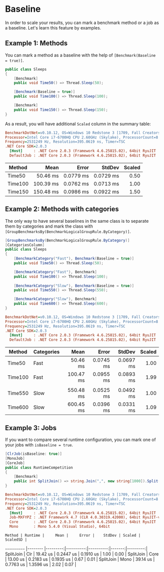 # Baseline

In order to scale your results, you can mark a benchmark method or a job as a baseline.
Let's learn this feature by examples.

## Example 1: Methods

You can mark a method as a baseline with the help of `[Benchmark(Baseline = true)]`. 

```cs
public class Sleeps
{
    [Benchmark]
    public void Time50() => Thread.Sleep(50);

    [Benchmark(Baseline = true)]
    public void Time100() => Thread.Sleep(100);

    [Benchmark]
    public void Time150() => Thread.Sleep(150);
}
```

As a result, you will have additional `Scaled` column in the summary table:

```ini
BenchmarkDotNet=v0.10.12, OS=Windows 10 Redstone 3 [1709, Fall Creators Update] (10.0.16299.192)
Processor=Intel Core i7-6700HQ CPU 2.60GHz (Skylake), ProcessorCount=8
Frequency=2531249 Hz, Resolution=395.0619 ns, Timer=TSC
.NET Core SDK=2.0.3
  [Host]     : .NET Core 2.0.3 (Framework 4.6.25815.02), 64bit RyuJIT
  DefaultJob : .NET Core 2.0.3 (Framework 4.6.25815.02), 64bit RyuJIT
```

|  Method |      Mean |     Error |    StdDev | Scaled |
|-------- |----------:|----------:|----------:|-------:|
|  Time50 |  50.46 ms | 0.0779 ms | 0.0729 ms |   0.50 |
| Time100 | 100.39 ms | 0.0762 ms | 0.0713 ms |   1.00 |
| Time150 | 150.48 ms | 0.0986 ms | 0.0922 ms |   1.50 |

 
## Example 2: Methods with categories

The only way to have several baselines in the same class is to separate them by categories
  and mark the class with `[GroupBenchmarksBy(BenchmarkLogicalGroupRule.ByCategory)]`.
  
```cs
[GroupBenchmarksBy(BenchmarkLogicalGroupRule.ByCategory)]
[CategoriesColumn]
public class Sleeps
{
    [BenchmarkCategory("Fast"), Benchmark(Baseline = true)]        
    public void Time50() => Thread.Sleep(50);

    [BenchmarkCategory("Fast"), Benchmark]
    public void Time100() => Thread.Sleep(100);
    
    [BenchmarkCategory("Slow"), Benchmark(Baseline = true)]        
    public void Time550() => Thread.Sleep(550);

    [BenchmarkCategory("Slow"), Benchmark]
    public void Time600() => Thread.Sleep(600);
}
```

```ini
BenchmarkDotNet=v0.10.12, OS=Windows 10 Redstone 3 [1709, Fall Creators Update] (10.0.16299.192)
Processor=Intel Core i7-6700HQ CPU 2.60GHz (Skylake), ProcessorCount=8
Frequency=2531249 Hz, Resolution=395.0619 ns, Timer=TSC
.NET Core SDK=2.0.3
  [Host]     : .NET Core 2.0.3 (Framework 4.6.25815.02), 64bit RyuJIT
  DefaultJob : .NET Core 2.0.3 (Framework 4.6.25815.02), 64bit RyuJIT
```

|  Method | Categories |      Mean |     Error |    StdDev | Scaled |
|-------- |----------- |----------:|----------:|----------:|-------:|
|  Time50 |       Fast |  50.46 ms | 0.0745 ms | 0.0697 ms |   1.00 |
| Time100 |       Fast | 100.47 ms | 0.0955 ms | 0.0893 ms |   1.99 |
|         |            |           |           |           |        |
| Time550 |       Slow | 550.48 ms | 0.0525 ms | 0.0492 ms |   1.00 |
| Time600 |       Slow | 600.45 ms | 0.0396 ms | 0.0331 ms |   1.09 |


## Example 3: Jobs

If you want to compare several runtime configuration,
  you can mark one of your jobs with `isBaseline = true`.

```cs
[ClrJob(isBaseline: true)]
[MonoJob]
[CoreJob]
public class RuntimeCompetition
{
    [Benchmark]
    public int SplitJoin() => string.Join(",", new string[1000]).Split(',').Length;
}
```

```ini
BenchmarkDotNet=v0.10.12, OS=Windows 10 Redstone 3 [1709, Fall Creators Update] (10.0.16299.192)
Processor=Intel Core i7-6700HQ CPU 2.60GHz (Skylake), ProcessorCount=8
Frequency=2531249 Hz, Resolution=395.0619 ns, Timer=TSC
.NET Core SDK=2.0.3
  [Host]     : .NET Core 2.0.3 (Framework 4.6.25815.02), 64bit RyuJIT
  Job-MXFYPZ : .NET Framework 4.7 (CLR 4.0.30319.42000), 64bit RyuJIT-v4.7.2600.0
  Core       : .NET Core 2.0.3 (Framework 4.6.25815.02), 64bit RyuJIT
  Mono       : Mono 5.4.0 (Visual Studio), 64bit 
```

    Method | Runtime |     Mean |     Error |    StdDev | Scaled | ScaledSD |
---------- |-------- |---------:|----------:|----------:|-------:|---------:|
 SplitJoin |     Clr | 19.42 us | 0.2447 us | 0.1910 us |   1.00 |     0.00 |
 SplitJoin |    Core | 13.00 us | 0.2183 us | 0.1935 us |   0.67 |     0.01 |
 SplitJoin |    Mono | 39.14 us | 0.7763 us | 1.3596 us |   2.02 |     0.07 |
 
 